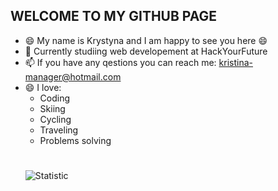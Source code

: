 ##  WELCOME TO MY GITHUB PAGE
* 😄 My name is Krystyna and I am happy to see you here 😄
* 🔭 Currently studiing web developement at HackYourFuture  
* 📫 If you have any qestions you can reach me: <kristina-manager@hotmail.com>
* 😄 I love: 
    * Coding
    * Skiing 
    * Cycling
    * Traveling 
    * Problems solving 
    #
    ![Statistic](https://github-readme-stats.vercel.app/api?username=KrystynaMil&show_icons=true&theme=tokyonight&title_color=#153fe8,text_color=#201c36)
